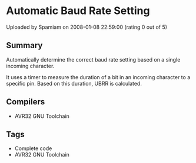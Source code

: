 # Automatic Baud Rate Setting

Uploaded by Spamiam on 2008-01-08 22:59:00 (rating 0 out of 5)

## Summary

Automatically determine the correct baud rate setting based on a single incoming character.


It uses a timer to measure the duration of a bit in an incoming character to a specific pin. Based on this duration, UBRR is calculated.

## Compilers

- AVR32 GNU Toolchain

## Tags

- Complete code
- AVR32 GNU Toolchain
